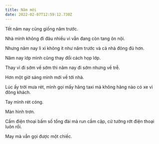 ```yaml
---
title: Năm mới
date: 2022-02-07T12:59:12.730Z
---
```


Tết năm nay cũng giống năm trước.

Nhà mình không đi đâu nhiều vì vẫn đang còn tang ôn nội.

Nhưng năm nay lì xì không ít như năm trước và cả nhà đông đủ hơn.

Năm nay lớp mình cũng thay đổi cách họp lớp.

Thay vì đi sớm về sớm thì năm nay đi sớm nhưng về trễ.

Hơn một giờ sáng mình mới về tới nhà.

Lúc ấy trời mưa rét, mình gọi mấy hãng taxi mà không hãng nào có xe vì đông khách.

Tay mình rét cóng.

Màn hình trơn.

Cầm điện thoại bấm số tổng đài mà run cầm cập, cứ tưởng rớt điện thoại luôn rồi.

May mà vẫn gọi được một chiếc.
